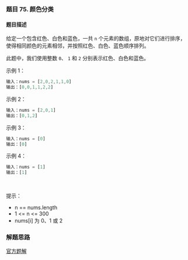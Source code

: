 ### 题目 75. 颜色分类
#### 题目描述
给定一个包含红色、白色和蓝色，一共 `n` 个元素的数组，原地对它们进行排序，使得相同颜色的元素相邻，并按照红色、白色、蓝色顺序排列。

此题中，我们使用整数 `0`、 `1` 和 `2` 分别表示红色、白色和蓝色。


示例 1：

```js
输入：nums = [2,0,2,1,1,0]
输出：[0,0,1,1,2,2]
```
示例 2：

```js
输入：nums = [2,0,1]
输出：[0,1,2]
```
示例 3：

```js
输入：nums = [0]
输出：[0]
```
示例 4：

```js
输入：nums = [1]
输出：[1]
```
 

提示：

- n == nums.length
- 1 <= n <= 300
- nums[i] 为 0、1 或 2

### 解题思路
[官方题解](https://leetcode-cn.com/problems/sort-colors/solution/yan-se-fen-lei-by-leetcode-solution/)